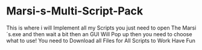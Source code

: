# Marsi-s-Multi-Script-Pack

This is where i will Implement all my Scripts you just need to open The Marsi´s.exe and then wait a bit then an GUI Will Pop up then you need to choose what to use! You need to Download all Files for All Scripts to Work
Have Fun
